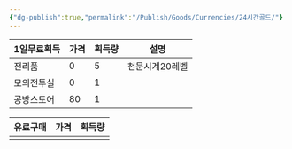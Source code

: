 ```yaml
---
{"dg-publish":true,"permalink":"/Publish/Goods/Currencies/24시간골드/"}
---
```






| 1일무료획득 | 가격  | 획득량 | 설명       |
| ------ | --- | --- | -------- |
| 전리품    | 0   | 5   | 천문시계20레벨 |
| 모의전투실  | 0   | 1   |          |
| 공방스토어  | 80  | 1   |          |


| 유료구매 | 가격  | 획득량 |
| ---- | --- | --- |
|      |     |     |
